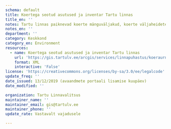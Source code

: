 ```yaml
---
schema: default
title: Koertega seotud asutused ja inventar Tartu linnas
title_en: ''
notes: Tartu linnas paiknevad koerte mänguväljakud, koerte väljaheidete prügikastid linnaruumis ning koerte varjupaigad
notes_en: ''
department: ''
category: Keskkond
category_en: Environment
resources:
  - name: Koertega seotud asutused ja inventar Tartu linnas
    url: 'https://gis.tartulv.ee/arcgis/services/linnapuhastus/koeraurnid/MapServer?wsdl'
    format: XML
    interactive: 'False'
license: 'https://creativecommons.org/licenses/by-sa/3.0/ee/legalcode'  
update_freq: ''
date_issued: 13/12/2019 (avaandmete portaali lisamise kuupäev)
date_modified: ''

organization: Tartu Linnavalitsus
maintainer_name: ''
maintainer_email: gis@tartulv.ee
maintainer_phone: ''
update_rate: Vastavalt vajadusele

---
```

